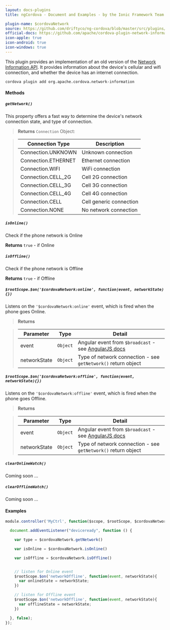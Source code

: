 ```yaml
---
layout: docs-plugins
title: ngCordova - Document and Examples - by the Ionic Framework Team

plugin-name: $cordovaNetwork
source: https://github.com/driftyco/ng-cordova/blob/master/src/plugins/network.js
official-docs: https://github.com/apache/cordova-plugin-network-information/blob/master/doc/index.md
icon-apple: true
icon-android: true
icon-windows: true
---
```


This plugin provides an implementation of an old version of the [Network Information API](http://www.w3.org/TR/2011/WD-netinfo-api-20110607/). It provides information about the device's cellular and wifi connection, and whether the device has an internet connection.

```
cordova plugin add org.apache.cordova.network-information
```

#### Methods

##### `getNetwork()`

This property offers a fast way to determine the device's network connection state, and type of connection.

> **Returns** `Connection` Object:

> | Connection Type     | Description  |
> | ------------------- | ------------ |
> | Connection.UNKNOWN  | Unknown connection |
> | Connection.ETHERNET | Ethernet connection |
> | Connection.WIFI     | WiFi connection |
> | Connection.CELL_2G  | Cell 2G connection |
> | Connection.CELL_3G  | Cell 3G connection |
> | Connection.CELL_4G  | Cell 4G connection |
> | Connection.CELL     | Cell generic connection |
> | Connection.NONE     | No network connection |


##### `isOnline()`

Check if the phone network is Online

**Returns** `true` - if Online


##### `isOffline()`

Check if the phone network is Offline

**Returns** `true` - if Offline


##### `$rootScope.$on('$cordovaNetwork:online', function(event, networkState){})`

Listens on the `'$cordovaNetwork:online'` event, which is fired when the phone goes Online.

> **Returns**

> | Parameter    | Type       | Detail  |
> | ------------ |------------| --------|
> | event        | `Object`   | Angular event from `$broadcast` - see [AngularJS docs](https://docs.angularjs.org/api/ng/type/$rootScope.Scope#$on) |
> | networkState | `Object`   | Type of network connection - see `getNetwork()` return object |


##### `$rootScope.$on('$cordovaNetwork:offline', function(event, networkState){})`

Listens on the `'$cordovaNetwork:offline'` event, which is fired when the phone goes Offline.

> **Returns**

> | Parameter    | Type       | Detail  |
> | ------------ |------------| --------|
> | event        | `Object`   | Angular event from `$broadcast` - see [AngularJS docs](https://docs.angularjs.org/api/ng/type/$rootScope.Scope#$on) |
> | networkState | `Object`   | Type of network connection - see `getNetwork()` return object |



##### `clearOnlineWatch()`

Coming soon ...


##### `clearOfflineWatch()`

Coming soon ...

#### Examples

```javascript
module.controller('MyCtrl', function($scope, $rootScope, $cordovaNetwork) {

  document.addEventListener("deviceready", function () {

    var type = $cordovaNetwork.getNetwork()

    var isOnline = $cordovaNetwork.isOnline()

    var isOffline = $cordovaNetwork.isOffline()


    // listen for Online event
    $rootScope.$on('networkOffline', function(event, networkState){
      var onlineState = networkState;
    })

    // listen for Offline event
    $rootScope.$on('networkOffline', function(event, networkState){
      var offlineState = networkState;
    })

  }, false);
});
```